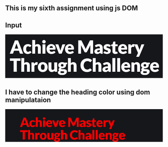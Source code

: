 ## This is my sixth assignment using js DOM

## Input 

![INPUT](/DOM/Assignemt_6/Pic16.png)

## I have to change the heading color using dom manipulataion

![OUTPUT](/DOM/Assignemt_6/6.png)

